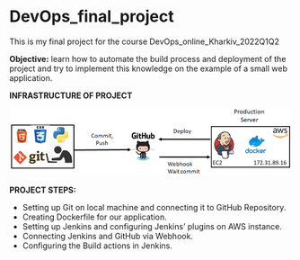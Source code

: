 # DevOps_final_project
This is my final project for the course DevOps_online_Kharkiv_2022Q1Q2

**Objective:** learn how to automate the build process and deployment of the project and try to implement this knowledge on the example of a small web application.

**INFRASTRUCTURE OF PROJECT**

![](img/schema.png)

**PROJECT STEPS:**
* Setting up Git on local machine and connecting it to GitHub Repository.
* Creating Dockerfile for our application.
* Setting up Jenkins and configuring Jenkins’ plugins on AWS instance.
* Connecting Jenkins and GitHub via Webhook.
* Configuring the Build actions in Jenkins.
